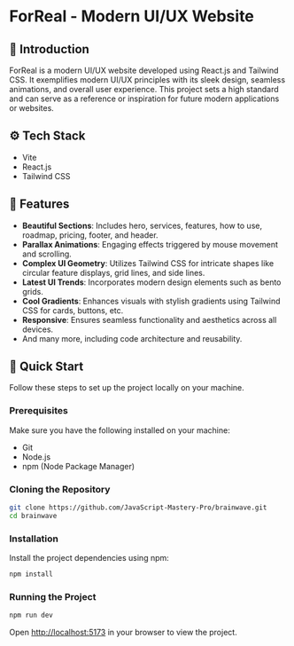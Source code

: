# ForReal - Modern UI/UX Website

## 🤖 Introduction
ForReal is a modern UI/UX website developed using React.js and Tailwind CSS. It exemplifies modern UI/UX principles with its sleek design, seamless animations, and overall user experience. This project sets a high standard and can serve as a reference or inspiration for future modern applications or websites.

## ⚙️ Tech Stack
- Vite
- React.js
- Tailwind CSS

## 🔋 Features
- **Beautiful Sections**: Includes hero, services, features, how to use, roadmap, pricing, footer, and header.
- **Parallax Animations**: Engaging effects triggered by mouse movement and scrolling.
- **Complex UI Geometry**: Utilizes Tailwind CSS for intricate shapes like circular feature displays, grid lines, and side lines.
- **Latest UI Trends**: Incorporates modern design elements such as bento grids.
- **Cool Gradients**: Enhances visuals with stylish gradients using Tailwind CSS for cards, buttons, etc.
- **Responsive**: Ensures seamless functionality and aesthetics across all devices.
- And many more, including code architecture and reusability.

## 🤸 Quick Start
Follow these steps to set up the project locally on your machine.

### Prerequisites
Make sure you have the following installed on your machine:
- Git
- Node.js
- npm (Node Package Manager)

### Cloning the Repository
```bash
git clone https://github.com/JavaScript-Mastery-Pro/brainwave.git
cd brainwave
```

### Installation
Install the project dependencies using npm:
```bash
npm install
```

### Running the Project
```bash
npm run dev
```
Open [http://localhost:5173](http://localhost:5173) in your browser to view the project.
